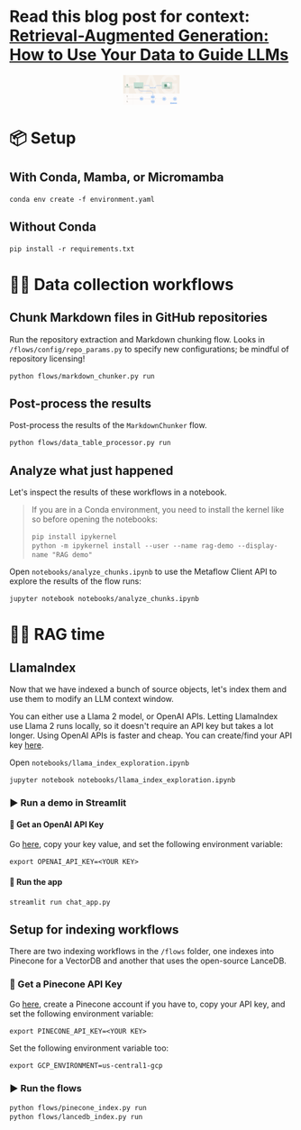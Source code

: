 # Read this blog post for context: [Retrieval-Augmented Generation: How to Use Your Data to Guide LLMs](https://outerbounds.com/blog/retrieval-augmented-generation/) 

<a href="https://outerbounds.com/blog/retrieval-augmented-generation/">
<img style="display: block; float: left; max-width: 20%; height: auto; margin: auto; float: none!important;" src="images/cover.png"/>
</a>


# 📦  Setup

## With Conda, Mamba, or Micromamba
```
conda env create -f environment.yaml
```

## Without Conda
```
pip install -r requirements.txt
```

# 🔀🔁 Data collection workflows

## Chunk Markdown files in GitHub repositories

Run the repository extraction and Markdown chunking flow.
Looks in `/flows/config/repo_params.py` to specify new configurations; be mindful of repository licensing!
```
python flows/markdown_chunker.py run
```

## Post-process the results

Post-process the results of the `MarkdownChunker` flow. 
```
python flows/data_table_processor.py run
```

## Analyze what just happened
Let's inspect the results of these workflows in a notebook.

> If you are in a Conda environment, you need to install the kernel like so before opening the notebooks:
> ```
> pip install ipykernel
> python -m ipykernel install --user --name rag-demo --display-name "RAG demo"
> ```

Open `notebooks/analyze_chunks.ipynb` to use the Metaflow Client API to explore the results of the flow runs:
```
jupyter notebook notebooks/analyze_chunks.ipynb
```

# 🦙🧠 RAG time

## LlamaIndex
Now that we have indexed a bunch of source objects, let's index them and use them to modify an LLM context window.

You can either use a Llama 2 model, or OpenAI APIs. 
Letting LlamaIndex use Llama 2 runs locally, so it doesn't require an API key but takes a lot longer.
Using OpenAI APIs is faster and cheap. You can create/find your API key [here](https://platform.openai.com/account/api-keys).

Open `notebooks/llama_index_exploration.ipynb`
```
jupyter notebook notebooks/llama_index_exploration.ipynb
```

### ▶️ Run a demo in Streamlit

#### 🔑 Get an OpenAI API Key
Go [here](https://platform.openai.com/account/api-keys), copy your key value, and set the following environment variable:
```
export OPENAI_API_KEY=<YOUR KEY>
```

#### 🤖 Run the app
```
streamlit run chat_app.py
```

## Setup for indexing workflows
There are two indexing workflows in the `/flows` folder, one indexes into Pinecone for a VectorDB and another that uses the open-source LanceDB.
 
### 🔑 Get a Pinecone API Key
Go [here](https://app.pinecone.io/), create a Pinecone account if you have to, copy your API key, and set the following environment variable:
```
export PINECONE_API_KEY=<YOUR KEY>
```

Set the following environment variable too:
```
export GCP_ENVIRONMENT=us-central1-gcp
```

### ▶️ Run the flows
```
python flows/pinecone_index.py run
python flows/lancedb_index.py run
```